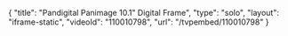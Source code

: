 {
    "title": "Pandigital Panimage 10.1&quot; Digital Frame",
    "type": "solo",
    "layout": "iframe-static",
    "videoId": "110010798",
    "url": "\/tvpembed\/110010798"
}